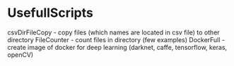 # UsefullScripts
csvDirFileCopy - copy files (which names are located in csv file) to other directory 
FileCounter - count files in directory (few examples)
DockerFull - create image of docker for deep learning (darknet, caffe, tensorflow, keras, openCV)
